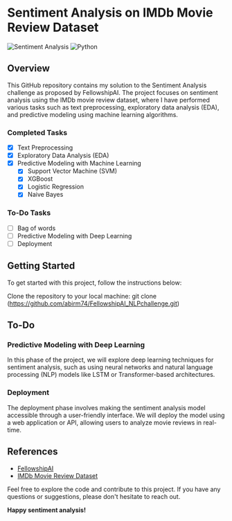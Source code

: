 # Sentiment Analysis on IMDb Movie Review Dataset
![Sentiment Analysis](https://img.shields.io/badge/Sentiment%20Analysis-IMDb%20Dataset-blue)
![Python](https://img.shields.io/badge/Python-3.8%2B-blue)

## Overview

This GitHub repository contains my solution to the Sentiment Analysis challenge as proposed by FellowshipAI. The project focuses on sentiment analysis using the IMDb movie review dataset, where I have performed various tasks such as text preprocessing, exploratory data analysis (EDA), and predictive modeling using machine learning algorithms.

### Completed Tasks

- [x] Text Preprocessing
- [x] Exploratory Data Analysis (EDA)
- [x] Predictive Modeling with Machine Learning
  - [x] Support Vector Machine (SVM)
  - [x] XGBoost
  - [x] Logistic Regression
  - [x] Naive Bayes
### To-Do Tasks
- [ ] Bag of words
- [ ] Predictive Modeling with Deep Learning
- [ ] Deployment

## Getting Started

To get started with this project, follow the instructions below:

 Clone the repository to your local machine:
git clone (https://github.com/abirm74/FellowshipAI_NLPchallenge.git)


## To-Do

### Predictive Modeling with Deep Learning

In this phase of the project, we will explore deep learning techniques for sentiment analysis, such as using neural networks and natural language processing (NLP) models like LSTM or Transformer-based architectures.

### Deployment

The deployment phase involves making the sentiment analysis model accessible through a user-friendly interface. We will deploy the model using a web application or API, allowing users to analyze movie reviews in real-time.

## References

- [FellowshipAI](https://www.fellowship.ai/)
- [IMDb Movie Review Dataset](https://www.kaggle.com/datasets/lakshmi25npathi/imdb-dataset-of-50k-movie-reviews)

Feel free to explore the code and contribute to this project. If you have any questions or suggestions, please don't hesitate to reach out.

**Happy sentiment analysis!**
